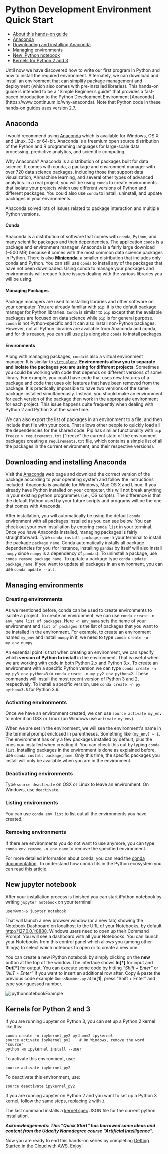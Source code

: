 # Python Development Environment Quick Start

* [About this hands-on guide](#about)
* [Anaconda](#AnacondaChapter)
* [Downloading and installing Anaconda](#installing)
* [Managing environments](#managing)
* [New iPython notebook](#ipython)
* [Kernels for Python 2 and 3](#kernels)



<a name="about"/>
Until now we have discovered how to write our first program in Python and how to install the required environment.  Alternately, we can download and install an environment that can simplify package management and deployment (which also comes with pre-installed libraries). 
This hands-on guide is intended to be a "Simple Beginner’s guide" that provides a fast-paced introduction to the Python Development Environment  [Anaconda](https://www.continuum.io/why-anaconda). Note that Python code in these hands-on guides uses version 2.7.

<a name="AnacondaChapter"/>

## Anaconda
I would recommend using [Anaconda](https://www.continuum.io/why-anaconda) which is available for Windows, OS X and Linux, 32- or 64-bit. Anaconda is a freemium open source distribution of the Python and R programming languages for large-scale data processing, predictive analytics, and scientific computing.

Why Anaconda? Anaconda is a distribution of packages built for data science. It comes with conda, a package and environment manager with over 720 data science packages, including those that support data visualization, AI/machine learning, and several other types of advanced analytics. In a real project, you will be using `conda` to create environments that isolate your projects which use different versions of Python and different packages. You could also use `conda` to install, uninstall, and update packages in your environments. 

Anaconda solved lots of issues related to package interaction and multiple Python versions. 

<a name="Conda"/>

#### Conda
Anaconda is a distribution of software that comes with `conda`, `Python`, and many scientific packages and their dependencies. The application `conda` is a package and environment manager. Anaconda is a fairly large download (~500 MB) because it comes with the most common data science packages in Python. There is also [**Miniconda**](https://conda.io/miniconda.html), a smaller distribution that includes only conda and Python. You can still use `conda` to install any of the packages that have not been downloaded. Using conda to manage your packages and environments will reduce future issues dealing with the various libraries you will be using. 

<a name="managing"/>

#### Managing Packages
Package managers are used to installing libraries and other software on your computer. You are already familiar with `pip`: it is the default package manager for Python libraries. `Conda` is similar to `pip` except that the available packages are focused on data science while `pip` is for general purpose. `conda` is not Python-specific and it can also install non-Python packages. However, not all Python libraries are available from Anaconda and conda, and for this reason, you can still use `pip` alongside `conda` to install packages.

<a name="environments"/>

#### Environments
Along with managing packages, `conda` is also a virtual environment manager. It is similar to [`virtualenv`](http://docs.python-guide.org/en/latest/dev/virtualenvs/). **Environments allow you to separate and isolate the packages you are using for different projects**. Sometimes you could be working with code that depends on different versions of some library. For example, you could have code that uses new features of a package and code that uses old features that have been removed from the package. It is practically impossible to have two versions of the same package installed simultaneously. Instead, you should make an environment for each version of the package then work in the appropriate environment for each project.  This issue happens quite frequently when dealing with Python 2 and Python 3 at the same time.

We can also export the list of packages in an environment to a file, and then include that file with your code. That allows other people to quickly load all the dependencies for the shared code. Pip has similar functionality with `pip freeze > requirements.txt` (“freeze” the current state of the environment packages creating a `requirements.txt` file, which contains a simple list of all the packages in the current environment, and their respective versions).

<a name="installing"/>

## Downloading and installing Anaconda
Visit the [Anaconda](https://www.continuum.io/downloads) web page and download the correct version of the package according to your operating system and follow the instructions included. Anaconda is available for Windows, Mac OS X and Linux.  If you already have Python installed on your computer, this will not break anything in your existing python programmes (i.e., OS scripts). The difference is that the default Python used by your future scripts and programs will be the one that comes with Anaconda.

After installation, you will automatically be using the default `conda` environment with all packages installed as you can see below. You can check out your own installation by entering `conda list` in your terminal. Once you have Anaconda installed, managing packages is fairly straightforward. Type `conda install package_name` in your terminal to install the package `package_name`. Conda  automatically installs all package dependencies for you (for instance, installing `pandas` by itself will also install `numpy` since `numpy` is a dependency of `pandas`). To uninstall a package, use `conda remove package_name`. To update a package  type `conda update package_name`. If you want to update all packages in an environment, you can use `conda update --all`. 


<a name="managing"/>

## Managing environments

### Creating environments
As we mentioned before, conda can be used to create environments to isolate a project. To create an environment, we can use `conda create -n env_name list of packages`. Here `-n env_name` sets the name of your environment and `list of packages` is the list of packages that you want to be installed in the environment. For example, to create an environment named `my_env` and install `numpy` in it, we need to type `conda create -n my_env numpy`.


An essential point is that when creating an environment, we can specify which **version of Python to install** in the environment. That is useful when we are working with code in both Python 2.x and Python 3.x. To create an environment with a specific Python version we can type `conda create -n my_py3_env python=3` or `conda create -n my_py2_env python=2`. These commands will install the most recent version of Python 3 and 2, respectively. To install a specific version, use `conda create -n py python=3.6` for Python 3.6.

### Activating environments
Once we have an environment created, we can use `source activate my_env` to enter it on OSX or Linux (on Windows use `activate my_env`).

When we are set in the environment, we will see the environment's name in the terminal prompt enclosed in parentheses. Something like `(my_env) ~ $`. The environment has only a few packages installed by default, plus the ones you installed when creating it. You can check this out by typing `conda list`. Installing packages in the environment is done as explained before, use `conda install package_name`. Only this time, the specific packages you install will only be available when you are in the environment. 

### Deactivating environments
Type `source deactivate` on OSX or Linux to leave an environment. On Windows, use `deactivate`.

### Listing environments
You can use `conda env list` to list out all the environments you have created. 

### Removing environments
If there are environments you do not want to use anymore, you can type `conda env remove -n env_name` to remove the specified environment.

For more detailed information about conda, you can read the [conda documentation](https://conda.io/docs/using/index.html).  To understand how conda fits in the Python ecosystem you can read [this article](https://jakevdp.github.io/blog/2016/08/25/conda-myths-and-misconceptions/).


<a name="ipython"/>

## New jupyter notebook

After your installation process is finished you can start iPython notebook by writing `jupyter notebook` on your terminal:
``` 
user@vm:~$ jupyter notebook

```


That will launch a new browser window (or a new tab) showing the Notebook Dashboard on localhost to the URL of your Notebooks, by default http://127.0.0.1:8888. Windows users need to open up their Command Prompt. You will see a dashboard with all your Notebooks. You can launch your Notebooks from this control panel which allows you (among other things) to select which notebook to open or to create a new one. 


You can create a new iPython notebook by simply clicking on the **new** button at the top of the window. The interface shows **In\[\*\]**  for input and **Out\[\*\]** for output. You can execute some code by hitting *“Shift + Enter”* or *“ALT + Enter”* if you want to insert an additional row after.  Copy \& paste the previous code example `GuessNumber.py` at **In\[1\]**, press “Shift + Enter” and type your guessed number.

![ipythonnotebookExample](https://github.com/jorditorresBCN/Python-Quick-Start/blob/master/img/ipythonnotebookExample.png)

<a name="kernels"/>

##  Kernels for Python 2 and 3
If you are running Jupyter on Python 3, you can set up a Python 2 kernel like this:
```
conda create -n ipykernel_py2 python=2 ipykernel
source activate ipykernel_py2    # On Windows, remove the word 'source'
python -m ipykernel install --user
```

To activate this environment, use:
```
source activate ipykernel_py2
```

To deactivate this environment, use:

```
source deactivate ipykernel_py2
```


If you are running Jupyter on Python 2 and you want to set up a Python 3 kernel, follow the same steps, replacing `2` with `3`.

The last command installs a [kernel spec](https://jupyter-client.readthedocs.io/en/latest/kernels.html#kernelspecs) JSON file for the current python installation.

_**Acknowledgements: This "Quick Start" has borrowed some ideas and content from the Udacity Nanodegree course ["Artificial Intelligence"](https://www.udacity.com).**_

Now you are ready to end this hands-on series by completing [Getting Started in the Cloud with AWS](./Quick-Start-AWS.md). Enjoy!
